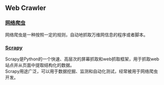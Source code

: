 ## Web Crawler

### [网络爬虫](https://github.com/FireFang2001/crawler/blob/master/%E7%BD%91%E7%BB%9C%E7%88%AC%E8%99%AB.md)

网络爬虫是一种按照一定的规则，自动地抓取万维网信息的程序或者脚本。

### [Scrapy](https://github.com/FireFang2001/crawler/blob/master/Scrapy.md)
Scrapy是Python的一个快速、高层次的屏幕抓取和web抓取框架，用于抓取web站点并从页面中提取结构化的数据。  
Scrapy用途广泛，可以用于数据挖掘、监测和自动化测试，经常被用于网络爬虫开发。
